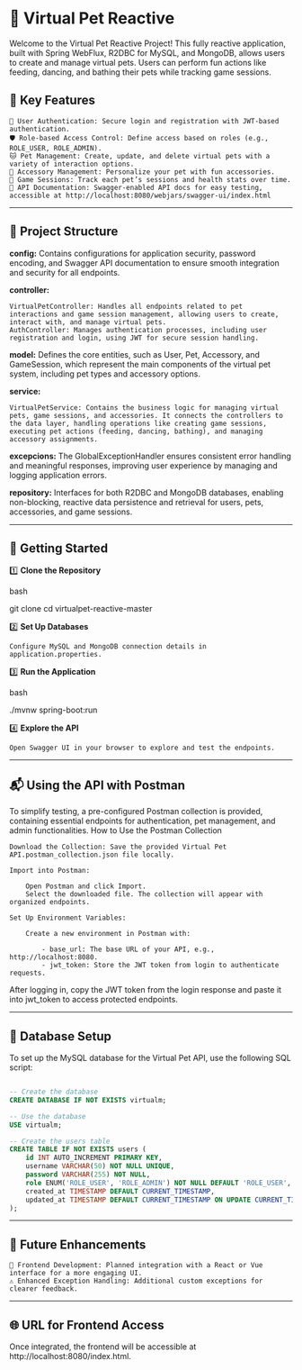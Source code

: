 # 🐾 Virtual Pet Reactive

Welcome to the Virtual Pet Reactive Project! This fully reactive application, built with Spring WebFlux, R2DBC for MySQL, and MongoDB, allows users to create and manage virtual pets. Users can perform fun actions like feeding, dancing, and bathing their pets while tracking game sessions.

## 🌟 Key Features

    🔐 User Authentication: Secure login and registration with JWT-based authentication.
    🛡️ Role-based Access Control: Define access based on roles (e.g., ROLE_USER, ROLE_ADMIN).
    🐱 Pet Management: Create, update, and delete virtual pets with a variety of interaction options.
    🎩 Accessory Management: Personalize your pet with fun accessories.
    📅 Game Sessions: Track each pet’s sessions and health stats over time.
    📖 API Documentation: Swagger-enabled API docs for easy testing, accessible at http://localhost:8080/webjars/swagger-ui/index.html

---    
    
## 📁 Project Structure

**config:** Contains configurations for application security, password encoding, and Swagger API documentation to ensure smooth integration and security for all endpoints.

**controller:**

    VirtualPetController: Handles all endpoints related to pet interactions and game session management, allowing users to create, interact with, and manage virtual pets.
    AuthController: Manages authentication processes, including user registration and login, using JWT for secure session handling.

**model:** Defines the core entities, such as User, Pet, Accessory, and GameSession, which represent the main components of the virtual pet system, including pet types and accessory options.

**service:**

    VirtualPetService: Contains the business logic for managing virtual pets, game sessions, and accessories. It connects the controllers to the data layer, handling operations like creating game sessions, executing pet actions (feeding, dancing, bathing), and managing accessory assignments.

**excepcions:** The GlobalExceptionHandler ensures consistent error handling and meaningful responses, improving user experience by managing and logging application errors.

**repository:** Interfaces for both R2DBC and MongoDB databases, enabling non-blocking, reactive data persistence and retrieval for users, pets, accessories, and game sessions.


---
    

## 🚀 Getting Started

1️⃣ **Clone the Repository**

bash

git clone <repo-url>
cd virtualpet-reactive-master

2️⃣ **Set Up Databases**

    Configure MySQL and MongoDB connection details in application.properties.

3️⃣ **Run the Application**

bash

./mvnw spring-boot:run

4️⃣ **Explore the API**

    Open Swagger UI in your browser to explore and test the endpoints.


---    


## 📬 Using the API with Postman

To simplify testing, a pre-configured Postman collection is provided, containing essential endpoints for authentication, pet management, and admin functionalities.
How to Use the Postman Collection

    Download the Collection: Save the provided Virtual Pet API.postman_collection.json file locally.
    
    Import into Postman:
    
        Open Postman and click Import.
        Select the downloaded file. The collection will appear with organized endpoints.
        
    Set Up Environment Variables:
    
        Create a new environment in Postman with:
        
            - base_url: The base URL of your API, e.g., http://localhost:8080.
            - jwt_token: Store the JWT token from login to authenticate requests.

After logging in, copy the JWT token from the login response and paste it into jwt_token to access protected endpoints.

---


## 📄 Database Setup

To set up the MySQL database for the Virtual Pet API, use the following SQL script:

```sql

-- Create the database
CREATE DATABASE IF NOT EXISTS virtualm;

-- Use the database
USE virtualm;

-- Create the users table
CREATE TABLE IF NOT EXISTS users (
    id INT AUTO_INCREMENT PRIMARY KEY,
    username VARCHAR(50) NOT NULL UNIQUE,
    password VARCHAR(255) NOT NULL,
    role ENUM('ROLE_USER', 'ROLE_ADMIN') NOT NULL DEFAULT 'ROLE_USER',
    created_at TIMESTAMP DEFAULT CURRENT_TIMESTAMP,
    updated_at TIMESTAMP DEFAULT CURRENT_TIMESTAMP ON UPDATE CURRENT_TIMESTAMP
);
```

---


## 🌱 Future Enhancements

    🎨 Frontend Development: Planned integration with a React or Vue interface for a more engaging UI.
    ⚠️ Enhanced Exception Handling: Additional custom exceptions for clearer feedback.

---

## 🌐 URL for Frontend Access

Once integrated, the frontend will be accessible at http://localhost:8080/index.html.
